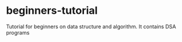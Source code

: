 # beginners-tutorial
Tutorial for beginners on data structure and algorithm. It contains DSA programs
